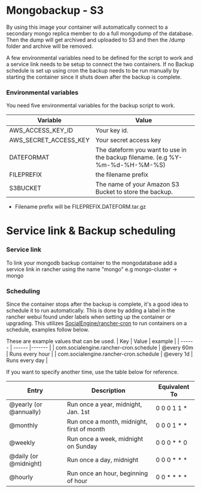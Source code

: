 # Mongobackup - S3

By using this image your container will automatically connect to a secondary mongo replica member to do a full mongodump of the database. Then the dump will get archived and uploaded to S3 and then the /dump folder and archive will be removed.

A few environmental variables need to be defined for the script to work and a service link needs to be setup to connect the two containers. If no Backup schedule is set up using cron the backup needs to be run manually by starting the container since it shuts down after the backup is complete.

### Environmental variables

You need five environmental variables for the backup script to work.

| Variable | Value |
| ------ | ------ |
| AWS_ACCESS_KEY_ID | Your key id. |
| AWS_SECRET_ACCESS_KEY | Your secret access key |
| DATEFORMAT | The dateform you want to use in the backup filename. (e.g %Y-%m-%d-%H-%M-%S) |
| FILEPREFIX | the filename prefix |
| S3BUCKET | The name of your Amazon S3 Bucket to store the backup. |
 - Filename prefix will be FILEPREFIX.DATEFORM.tar.gz


# Service link & Backup scheduling

### Service link
To link your mongodb backup container to the mongodatabase add a service link in rancher using the name "mongo" e.g mongo-cluster -> mongo

### Scheduling
Since the container stops after the backup is complete, it's a good idea to schedule it to run automatically. This is done by adding a label in the rancher webui found under labels when setting up the container or upgrading. This utilizes  [SocialEngine/rancher-cron](https://github.com/SocialEngine/rancher-cron) to run containers on a schedule, examples follow below.

These are example values that can be used.
| Key | Value | example |
| ------ | ------ |------- |
| com.socialengine.rancher-cron.schedule | @every 60m | Runs every hour |
| com.socialengine.rancher-cron.schedule | @every 1d | Runs every day |

If you want to specify another time, use the table below for reference.

Entry                  | Description                                | Equivalent To
-----                  | -----------                                | -------------
@yearly (or @annually) | Run once a year, midnight, Jan. 1st        | 0 0 0 1 1 *
@monthly               | Run once a month, midnight, first of month | 0 0 0 1 * *
@weekly                | Run once a week, midnight on Sunday        | 0 0 0 * * 0
@daily (or @midnight)  | Run once a day, midnight                   | 0 0 0 * * *
@hourly                | Run once an hour, beginning of hour        | 0 0 * * * *
